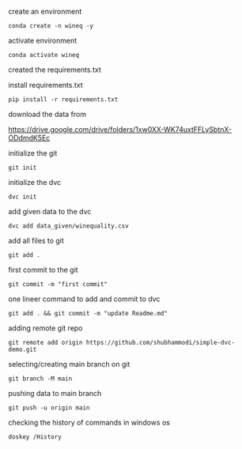 create an environment
``` conda prompt
conda create -n wineq -y
```

activate environment
``` conda prompt
conda activate wineq
```
created the requirements.txt

install requirements.txt
``` conda prompt
pip install -r requirements.txt
```

download the data from 

https://drive.google.com/drive/folders/1xw0XX-WK74uxtFFLySbtnX-ODdmdK5Ec

initialize the git
``` conda prompt
git init
```
initialize the dvc
``` conda prompt
dvc init
```
add given data to the dvc
``` conda prompt
dvc add data_given/winequality.csv
```
add all files to git
``` conda prompt
git add .
```
first commit to the git
``` conda prompt
git commit -m "first commit"
```
one lineer command to add and commit to dvc
``` conda prompt
git add . && git commit -m "update Readme.md"
```
adding remote git repo
``` conda prompt
git remote add origin https://github.com/shubhammodi/simple-dvc-demo.git
```
selecting/creating main branch on git
``` conda prompt
git branch -M main
```
pushing data to main branch
``` conda prompt
git push -u origin main
```
checking the history of commands in windows os
``` conda prompt
doskey /History
```
